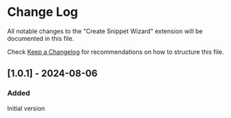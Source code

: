 # Change Log

All notable changes to the "Create Snippet Wizard" extension will be documented in this file.

Check [Keep a Changelog](http://keepachangelog.com/) for recommendations on how to structure this file.

## [1.0.1] - 2024-08-06
### Added
Initial version
